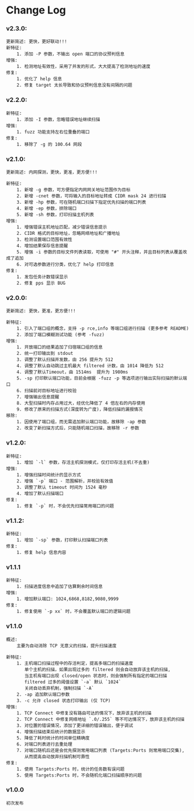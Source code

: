 # Change Log

### v2.3.0:
    更新简述: 更快，更好联动!!!
    新特征:
        1. 添加 -P 参数，不输出 open 端口的协议预判信息
    增强:
        1. 检测地址有效性，采用了并发的形式，大大提高了检测地址的速度
    修复:
        1. 优化了 help 信息
        2. 修复 target 太长导致和协议预判信息没有间隔的问题

### v2.2.0:
    新特征:
        1. 添加 -I 参数，忽略错误地址继续扫描
    增强:
        1. fuzz 功能支持左右位重叠的端口
    修复:
        1. 移除了 -g 的 100.64 网段

### v2.1.0:
    更新简述: 内网探测，更快，更准，更方便!!!

    新特征:
        1. 新增 -g 参数，可方便指定内网网关地址范围作为目标
        2. 新增 -cnet 参数，可将输入的目标地址转成 CIDR mask 24 进行扫描
        3. 新增 -hp 参数，可在随机端口扫描下指定优先扫描的端口列表
        4. 新增 -ep 参数，排除端口
        5. 新增 -sh 参数，打印扫描主机列表
    增强:
        1. 增强错误主机地址匹配，减少错误信息提示
        2. CIDR 格式的目标地址，忽略网络地址和广播地址
        3. 检测设置端口范围有效性
        4. 增加结果保存信息提醒
        5. 增强 -i 参数的目标文件列表读取，可使用 "#" 开头注释，并且目标列表从覆盖改成了追加
        6. 对可选参数进行分类，优化了 help 打印信息
    修复:
        1. 发包任务计数错误显示
        2. 修复 pps 显示 BUG

### v2.0.0:
    更新简述: 更快，更准，更方便!!!

    新特征:
        1. 引入了端口组的概念，支持 -p rce,info 等端口组进行扫描 (更多参考 README)
        2. 添加了端口模糊测试功能 (参考 -fuzz)
    增强:
        1. 开放端口的结果追加了归宿端口组的信息
        2. 统一打印输出到 stdout
        3. 调整了默认扫描并发数，由 256 提升为 512
        4. 调整了默认自动跳过主机最大 filtered 计数，由 1014 降低为 512
        4. 调整了默认Timeout，由 1514ms  提升为 1980ms
        5. -sp 打印默认端口功能，目前会根据 -fuzz -p 等选项进行输出实际扫描的默认端口
        6. 扫描前对目标地址进行校验
        7. 增强输出信息提醒
        8. 大型扫描时内存占用过大，经优化降低了 4 倍左右的内存使用
        9. 修改了原来的扫描方式(深度转为广度)，降低扫描的漏报情况
    移除:
        1. 因使用了端口组，而无需追加默认端口功能，故移除 -ap 参数
        2. 改变了新扫描方式后，只能随机端口扫描，故移除 -r 参数

### v1.2.0:
    新特征:
        1. 增加 `-l` 参数，存活主机探测模式，仅打印存活主机(不去重)
    增强:
        1. 增强扫描时间统计的显示方式
        2. 增强 `-p` 端口 - 范围解析，并校验有效值
        3. 调整了默认 timeout 时间为 1524 毫秒
        4. 增加了默认扫描端口
    修复:
        1. 修复 `-p` 时，不会优先扫描常用端口的问题

### v1.1.2:
    新特征:
        1. 增加 `-sp` 参数，打印默认扫描端口列表
    修复:
        1. 修复 help 信息内容

### v1.1.1
    新特征:
        1. 扫描进度信息中追加了估算剩余时间信息
    增强:
        1. 增加默认端口: 1024,6868,8182,9080,9999
    修复:
        1. 修复使用 `-p xx` 时，不会覆盖默认端口的逻辑问题

### v1.1.0
    概述:
        主要为自动消除 TCP 无意义的扫描，提升扫描速度

    新特征:
        1. 主机端口扫描过程中的存活判定，提高多端口的扫描速度
           单个主机的扫描，如果出现过多的 filtered 则会自动放弃该主机的扫描,
           当主机有端口出现 closed/open 状态时，则会强制所有指定的端口扫描
           filtered 过多的阈值设置 `-a` 默认 `1024`
           关闭自动丢弃机制，强制扫描 `-A`
        2. -ap 追加默认端口参数
        3. -c 允许 closed 状态打印输出 (仅 TCP)
    增强:
        1. TCP Connect 中修复没有路由可达的情况下，放弃该主机的扫描
        2. TCP Connect 中修复网络地址 `.0/.255` 等不可达情况下，放弃该主机的扫描
        3. 对位置的错误情况，添加了更详细的错误输出，便于调试
        4. 增强扫描结束后统计的数据显示
        5. 降低了耗时统计的时间单位精确度
        6. 对端口列表进行去重处理
        7. 对端口随机后还是会优先探测常用端口列表 (Targets:Ports 则常用端口交集),
           从而提高自动放弃扫描机制可靠性
    修复:
        1. 使用 Targets:Ports 时，统计的任务数有误问题
        5. 使用 Targets:Ports 时，不会随机化端口扫描顺序的问题


### v1.0.0
    初次发布
